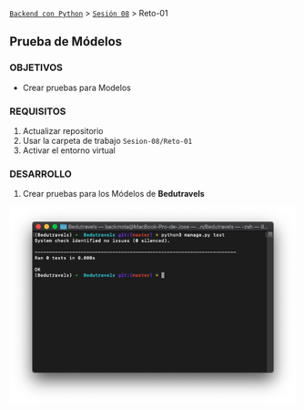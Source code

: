 [`Backend con Python`](../../Readme.md) > [`Sesión 08`](../Readme.md) > Reto-01
## Prueba de Módelos 

### OBJETIVOS
- Crear pruebas para Modelos

### REQUISITOS
1. Actualizar repositorio
1. Usar la carpeta de trabajo `Sesion-08/Reto-01`
1. Activar el entorno virtual

### DESARROLLO

1. Crear pruebas para los Módelos de **Bedutravels**

![](img/1.png)